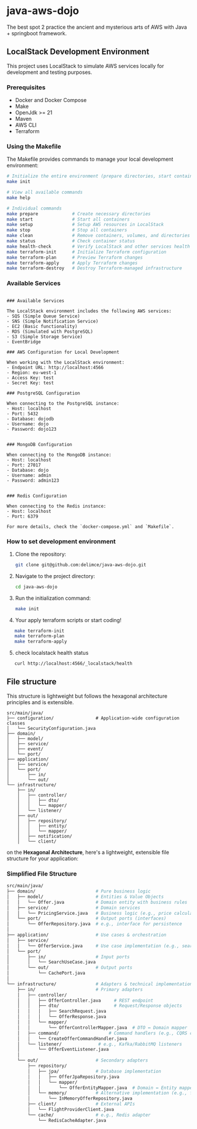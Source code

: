 # java-aws-dojo
The best spot 2 practice the ancient and mysterious arts of AWS with Java + springboot framework.

## LocalStack Development Environment

This project uses LocalStack to simulate AWS services locally for development and testing purposes.

### Prerequisites

- Docker and Docker Compose
- Make
- OpenJdk >= 21
- Maven
- AWS CLI
- Terraform

### Using the Makefile

The Makefile provides commands to manage your local development environment:

```bash
# Initialize the entire environment (prepare directories, start containers, configure AWS CLI, NO infra deployed)
make init

# View all available commands
make help

# Individual commands
make prepare             # Create necessary directories
make start               # Start all containers
make setup               # Setup AWS resources in LocalStack
make stop                # Stop all containers
make clean               # Remove containers, volumes, and directories
make status              # Check container status
make health-check        # Verify LocalStack and other services health
make terraform-init      # Initialize Terraform configuration
make terraform-plan      # Preview Terraform changes
make terraform-apply     # Apply Terraform changes
make terraform-destroy   # Destroy Terraform-managed infrastructure
```

### Available Services
```

### Available Services

The LocalStack environment includes the following AWS services:
- SQS (Simple Queue Service)
- SNS (Simple Notification Service)
- EC2 (Basic functionality)
- RDS (Simulated with PostgreSQL)
- S3 (Simple Storage Service)
- EventBridge

### AWS Configuration for Local Development

When working with the LocalStack environment:
- Endpoint URL: http://localhost:4566
- Region: eu-west-1
- Access Key: test
- Secret Key: test

### PostgreSQL Configuration

When connecting to the PostgreSQL instance:
- Host: localhost
- Port: 5432
- Database: dojodb
- Username: dojo
- Password: dojo123


### MongoDB Configuration

When connecting to the MongoDB instance:
- Host: localhost
- Port: 27017
- Database: dojo
- Username: admin
- Password: admin123


### Redis Configuration

When connecting to the Redis instance:
- Host: localhost
- Port: 6379

For more details, check the `docker-compose.yml` and `Makefile`.
```

### How to set development environment

1. Clone the repository:
   ```bash
   git clone git@github.com:delimce/java-aws-dojo.git
   ```

2. Navigate to the project directory:
   ```bash
   cd java-aws-dojo
   ```

3. Run the initialization command:
   ```bash
   make init
   ```
4. Your apply terraform scripts or start coding!
```bash
   make terraform-init
   make terraform-plan
   make terraform-apply
   ```
5. check localstack health status 
```bash
   curl http://localhost:4566/_localstack/health
   ```

## File structure

 This structure is lightweight but follows the hexagonal architecture principles and is extensible.

```
src/main/java/
├── configuration/                # Application-wide configuration classes
│   └── SecurityConfiguration.java
├── domain/
│   ├── model/
│   ├── service/
│   ├── event/
│   └── port/
├── application/
│   ├── service/
│   └── port/
│       ├── in/
│       └── out/
└── infrastructure/
    ├── in/
    │   ├── controller/
    │   │   ├── dto/
    │   │   └── mapper/
    │   └── listener/
    ├── out/
    │   ├── repository/
    │   │   ├── entity/
    │   │   └── mapper/
    │   ├── notification/
    │   └── client/

  ```
 on the **Hexagonal Architecture**, here's a lightweight, extensible file structure for your application:

### Simplified File Structure
```bash
src/main/java/
├── domain/                       # Pure business logic
│   ├── model/                    # Entities & Value Objects
│   │   └── Offer.java            # Domain entity with business rules
│   ├── service/                  # Domain services
│   │   └── PricingService.java   # Business logic (e.g., price calculations)
│   └── port/                     # Output ports (interfaces)
│       └── OfferRepository.java  # e.g., interface for persistence
│
├── application/                  # Use cases & orchestration
│   ├── service/                 
│   │   └── OfferService.java     # Use case implementation (e.g., searchOffers)
│   └── port/
│       ├── in/                   # Input ports
│       │   └── SearchUseCase.java
│       └── out/                  # Output ports
│           └── CachePort.java
│
└── infrastructure/               # Adapters & technical implementation
    ├── in/                       # Primary adapters
    │   ├── controller/
    │   │   ├── OfferController.java     # REST endpoint
    │   │   ├── dto/                     # Request/Response objects
    │   │   │   ├── SearchRequest.java
    │   │   │   └── OfferResponse.java
    │   │   └── mapper/
    │   │       └── OfferControllerMapper.java  # DTO ↔ Domain mapper
    │   ├── command/                   # Command handlers (e.g., CQRS commands)
    │   │   └── CreateOfferCommandHandler.java
    │   └── listener/              # e.g., Kafka/RabbitMQ listeners
    │       └── OfferEventListener.java
    │
    └── out/                      # Secondary adapters
        ├── repository/
        │   ├── jpa/              # Database implementation
        │   │   ├── OfferJpaRepository.java
        │   │   └── mapper/
        │   │       └── OfferEntityMapper.java  # Domain ↔ Entity mapper
        │   └── memory/           # Alternative implementation (e.g., for tests)
        │       └── InMemoryOfferRepository.java
        ├── client/               # External APIs
        │   └── FlightProviderClient.java 
        └── cache/                # e.g., Redis adapter
            └── RedisCacheAdapter.java
